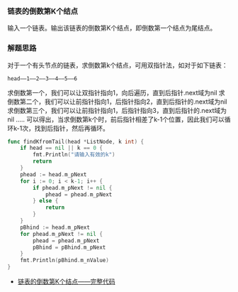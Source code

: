 ### 链表的倒数第K个结点
输入一个链表。输出该链表的倒数第K个结点，即倒数第一个结点为尾结点。

### 解题思路
对于一个有头节点的链表，求倒数第k个结点，可用双指针法，如对于如下链表：
```
head——1——2——3——4——5——6
```
求倒数第一个，我们可以让双指针指向1，向后遍历，直到后指针.next域为nil
求倒数第二个，我们可以让前指针指向1，后指针指向2，直到后指针的.next域为nil
求倒数第三个，我们可以让前指针指向1，后指针指向3，直到后指针的.next域为nil
.....
可以得出，当求倒数第k个时，前后指针相差了k-1个位置，因此我们可以循环k-1次，找到后指针，然后再循环。

```go
func findKfromTail(head *ListNode, k int) {
	if head == nil || k == 0 {
		fmt.Println("请输入有效的k")
		return
	}
	phead := head.m_pNext
	for i := 0; i < k-1; i++ {
		if phead.m_pNext != nil {
			phead = phead.m_pNext
		} else {
			return
		}
	}
	pBhind := head.m_pNext
	for phead.m_pNext != nil {
		phead = phead.m_pNext
		pBhind = pBhind.m_pNext
	}
	fmt.Println(pBhind.m_nValue)
}
```

- [链表的倒数第K个结点——完整代码](https://gitee.com/yuweiwuyazi/jianzhioffer/tree/master/day03/demo5)
